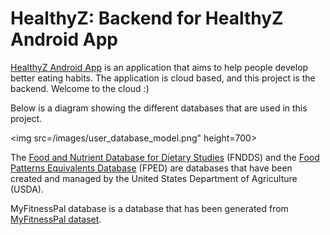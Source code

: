 # HealthyZ: Backend for HealthyZ Android App 

[HealthyZ Android App](https://github.com/fs1g17/HealthyApp) is an application that aims to help people develop better eating habits. The application is cloud based, and this project is the backend. Welcome to the cloud :)

Below is a diagram showing the different databases that are used in this project. 

<img src=/images/user_database_model.png" height=700> 

The [Food and Nutrient Database for Dietary Studies](https://www.ars.usda.gov/northeast-area/beltsville-md-bhnrc/beltsville-human-nutrition-research-center/food-surveys-research-group/docs/fndds/) (FNDDS) and the [Food Patterns Equivalents Database](https://www.ars.usda.gov/northeast-area/beltsville-md-bhnrc/beltsville-human-nutrition-research-center/food-surveys-research-group/docs/fped-overview/) (FPED) are databases that have been created and managed by the United States Department of Agriculture (USDA). 

MyFitnessPal database is a database that has been generated from [MyFitnessPal dataset](https://www.researchgate.net/publication/305709786_Food_Logging_Dataset). 
